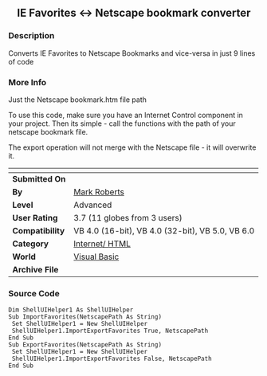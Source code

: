 ﻿<div align="center">

## IE Favorites \<\-\> Netscape bookmark converter


</div>

### Description

Converts IE Favorites to Netscape Bookmarks and vice-versa in just 9 lines of code
 
### More Info
 
Just the Netscape bookmark.htm file path

To use this code, make sure you have an Internet Control component in your project. Then its simple - call the functions with the path of your netscape bookmark file.

The export operation will not merge with the Netscape file - it will overwrite it.


<span>             |<span>
---                |---
**Submitted On**   |
**By**             |[Mark Roberts](https://github.com/Planet-Source-Code/PSCIndex/blob/master/ByAuthor/mark-roberts.md)
**Level**          |Advanced
**User Rating**    |3.7 (11 globes from 3 users)
**Compatibility**  |VB 4\.0 \(16\-bit\), VB 4\.0 \(32\-bit\), VB 5\.0, VB 6\.0
**Category**       |[Internet/ HTML](https://github.com/Planet-Source-Code/PSCIndex/blob/master/ByCategory/internet-html__1-34.md)
**World**          |[Visual Basic](https://github.com/Planet-Source-Code/PSCIndex/blob/master/ByWorld/visual-basic.md)
**Archive File**   |[](https://github.com/Planet-Source-Code/mark-roberts-ie-favorites-netscape-bookmark-converter__1-10156/archive/master.zip)





### Source Code

```
Dim ShellUIHelper1 As ShellUIHelper
Sub ImportFavorites(NetscapePath As String)
 Set ShellUIHelper1 = New ShellUIHelper
 ShellUIHelper1.ImportExportFavorites True, NetscapePath
End Sub
Sub ExportFavorites(NetscapePath As String)
 Set ShellUIHelper1 = New ShellUIHelper
 ShellUIHelper1.ImportExportFavorites False, NetscapePath
End Sub
```

